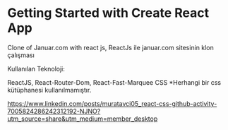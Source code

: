 # Getting Started with Create React App

Clone of Januar.com with react js,
ReactJs ile januar.com sitesinin klon çalışması

Kullanılan Teknoloji:

ReactJS,
React-Router-Dom,
React-Fast-Marquee
CSS
*Herhangi bir css kütüphanesi kullanılmamıştır.


https://www.linkedin.com/posts/muratavci05_react-css-github-activity-7005824286242312192-NJNO?utm_source=share&utm_medium=member_desktop
